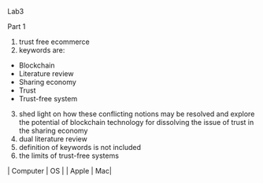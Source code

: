 Lab3

Part 1

1. trust free ecommerce
2. keywords are:
+ Blockchain
+ Literature review
+ Sharing economy
+ Trust
+ Trust-free system
3. shed light on how these conflicting notions may be resolved and explore the potential of blockchain technology for dissolving the issue of trust in the sharing economy
4. dual literature review
5. definition of keywords is not included
6. the limits of trust-free systems

| Computer | OS |
| Apple    | Mac|